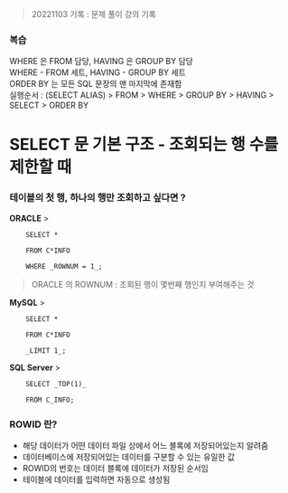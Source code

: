 > 20221103 기록 : 문제 풀이 강의 기록

### 복습

WHERE 은 FROM 담당, HAVING 은 GROUP BY 담당  
WHERE - FROM 세트, HAVING - GROUP BY 세트  
ORDER BY 는 모든 SQL 문장의 맨 마지막에 존재함  
실행순서 : (SELECT ALIAS) > FROM > WHERE > GROUP BY > HAVING > SELECT > ORDER BY

# SELECT 문 기본 구조 - 조회되는 행 수를 제한할 때

### 테이블의 첫 행, 하나의 행만 조회하고 싶다면 ?

**ORACLE** >

        SELECT *

        FROM C*INFO

        WHERE _ROWNUM = 1_;

> ORACLE 의 ROWNUM : 조회된 행이 몇번째 행인지 부여해주는 것

**MySQL** >

        SELECT *

        FROM C*INFO

        _LIMIT 1_;

**SQL Server** >

        SELECT _TOP(1)_

        FROM C_INFO;

### ROWID 란?

- 해당 데이터가 어떤 데이터 파일 상에서 어느 블록에 저장되어있는지 알려줌
- 데이터베이스에 저장되어있는 데이터를 구분할 수 있는 유일한 값
- ROWID의 번호는 데이터 블록에 데이터가 저장된 순서임
- 테이블에 데이터를 입력하면 자동으로 생성됨
